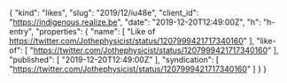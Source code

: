 {
  "kind": "likes",
  "slug": "2019/12/iu48e",
  "client_id": "https://indigenous.realize.be",
  "date": "2019-12-20T12:49:00Z",
  "h": "h-entry",
  "properties": {
    "name": [
      "Like of https://twitter.com/Jothephysicist/status/1207999421717340160"
    ],
    "like-of": [
      "https://twitter.com/Jothephysicist/status/1207999421717340160"
    ],
    "published": [
      "2019-12-20T12:49:00Z"
    ],
    "syndication": [
      "https://twitter.com/Jothephysicist/status/1207999421717340160"
    ]
  }
}
